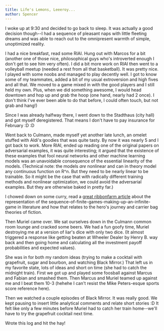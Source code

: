 ```yaml
---
title: Life's Lemons, Leeeroy...
author: Spencer
---
```


I woke up at 9:30 and decided to go back to sleep. It was actually a good decision though--I had a sequence of pleasant naps with little fleeting dreams and was able to reach out to the omnipresent warmth of simple, unoptimized reality.

I had a nice breakfast, read some RIAI. Hung out with Marcos for a bit (another one of those nice, philosophical guys who's introverted enough I don't get to see him very often). I did a bit more work on RIAI then went to a volleyball meetup (needed a rest from all that basketball). It was pretty nice. I played with some noobs and managed to play decently well. I got to know some of my teammates, added a bit of my usual extroversion and high fives and all that. We moved to a game mixed in with the good players and I still held my own. Plus, when we did something awesome, I would head downtown and hop up and grab the hoop (one hand, nearly had 2 once). I don't think I've ever been able to do that before, I could often touch, but not grab and hang!)

Since I was already halfway there, I went down to the Stadthaus (city hall) and got myself deregistered. That means I don't have to pay insurance for February :D :D

Went back to Culmann, made myself yet another late lunch, an omelet stuffed with Aldi's goodies that was quite tasty. By now it was nearly 5 and I got back to work. More RIAI, ended up reading one of the original papers on adversarial examples, it was quite interesting; it argued that the existence of these examples that fool neural networks and other machine learning models was an unavoidable consequence of the essential linearity of the models. (Technical note: the models *are* nonlinear and can in theory model any continuous function on R^n. But they need to be nearly linear to be trainable. So it might be the case that with radically different training methods and nonlinear optimization, we could avoid the adversarial examples. But they are otherwise baked in pretty far.)

I chowed down on some curry, read a [great ribbonfarm article](https://www.ribbonfarm.com/2018/01/09/boat-stories/) about the representation of the sequence-of-finite-games-making-up-an-infinite-game in literature and how that relates to the hero's journey and carrier bag theories of fiction.

Then Muriel came over. We sat ourselves down in the Culmann common room lounge and cracked some beers. We had a fun goofy time, Muriel destroying me at a version of liar's dice with only two dice. (It almost triggered a response like getting beaten at Wheeler Dealer by Henry B. way back and then going home and calculating all the investment payoff probabilities and expected values).

She was in for both my random ideas (trying to make a cocktail with grapefruit, sugar and bourbon, and watching Black Mirror.) That left us in my favorite state, lots of ideas and short on time (she had to catch the midnight train). First we got up and played some foosball against Marcus and Fabian and smashed them. Then Marcus and Muriel teamed up against me and I beat them 10-3 (hehehe I can't resist the Mike Peters-esque sports score reference here).

Then we watched a couple episodes of Black Mirror. It was really good. We kept pausing to insert little analytical comments and relate short stories :D It felt like only a few minutes before Muriel had to catch her train home--we'll have to try the grapefruit cocktail next time.

Wrote this log and hit the hay!
